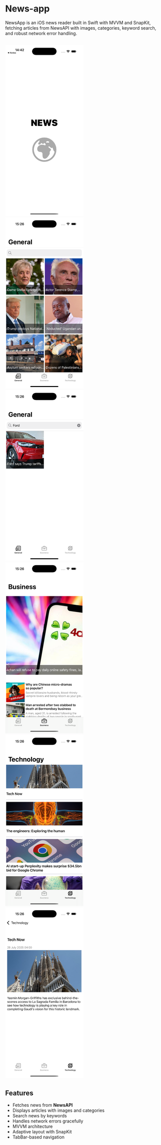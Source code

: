 # News-app

NewsApp is an iOS news reader built in Swift with MVVM and SnapKit, fetching articles from NewsAPI with images, categories, keyword search, and robust network error handling.

<img src="newsScreen/load.png" width="250"/> <img src="newsScreen/general.png" width="250"/> <img src="newsScreen/search.png" width="250"/> <img src="newsScreen/business.png" width="250"/> <img src="newsScreen/technology.png" width="250"/> <img src="newsScreen/news.png" width="250"/>
---

## Features
- Fetches news from **NewsAPI**  
- Displays articles with images and categories  
- Search news by keywords  
- Handles network errors gracefully  
- MVVM architecture
- Adaptive layout with SnapKit  
- TabBar-based navigation  
